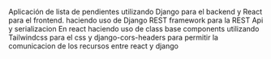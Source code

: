 Aplicación de lista de pendientes utilizando Django para el backend y React para el frontend.
haciendo uso de Django REST framework para la REST Api y serializacion 
En react haciendo uso de class base components
utilizando Tailwindcss para el css
y django-cors-headers para permitir la comunicacion de los recursos entre react y django

